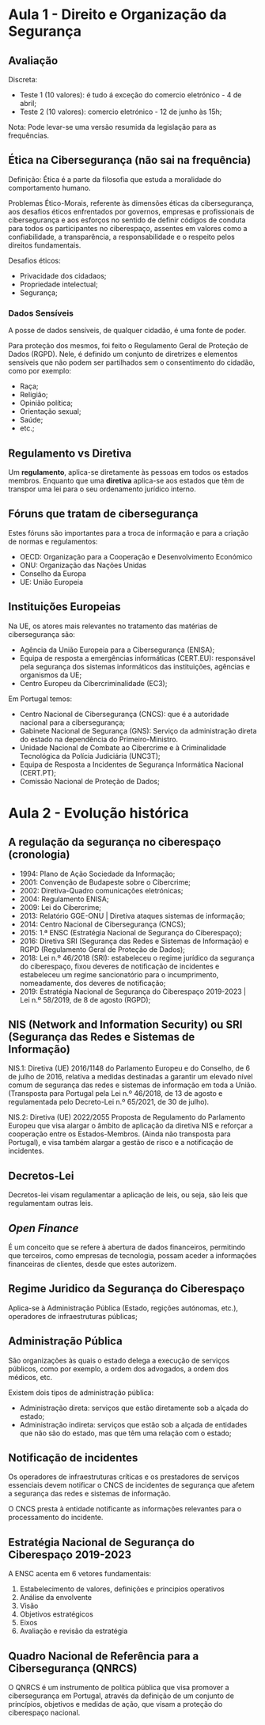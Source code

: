 # Aula 1 - Direito e Organização da Segurança

## Avaliação

Discreta:
 - Teste 1 (10 valores): é tudo á exceção do comercio eletrónico - 4 de abril;
 - Teste 2 (10 valores): comercio eletrónico - 12 de junho às 15h;

Nota: Pode levar-se uma versão resumida da legislação para as frequências.

## Ética na Cibersegurança (não sai na frequência)

Definição: Ética é a parte da filosofia que estuda a moralidade do comportamento humano.

Problemas Ético-Morais, referente às dimensões éticas da cibersegurança, aos desafios éticos enfrentados por 
governos, empresas e profissionais de cibersegurança e aos esforços no sentido de definir códigos de conduta 
para todos os participantes no ciberespaço, assentes em valores como a confiabilidade, a transparência, a 
responsabilidade e o respeito pelos direitos fundamentais.

Desafios éticos:
 - Privacidade dos cidadaos;
 - Propriedade intelectual;
 - Segurança;

### Dados Sensíveis
A posse de dados sensíveis, de qualquer cidadão, é uma fonte de poder. 

Para proteção dos mesmos, foi feito o Regulamento Geral de Proteção de Dados (RGPD). Nele, é definido um conjunto de diretrizes e elementos sensíveis que não podem ser partilhados sem o consentimento do cidadão, como por exemplo:
 - Raça;
 - Religião;
 - Opinião política;
 - Orientação sexual;
 - Saúde;
 - etc.;

## Regulamento vs Diretiva

Um **regulamento**, aplica-se diretamente às pessoas em todos os estados membros. Enquanto que uma **diretiva** aplica-se aos estados que têm de transpor uma lei para o seu ordenamento jurídico interno.

## Fóruns que tratam de cibersegurança
Estes fóruns são importantes para a troca de informação e para a criação de normas e regulamentos:
 - OECD: Organização para a Cooperação e Desenvolvimento Económico
 - ONU: Organização das Nações Unidas
 - Conselho da Europa
 - UE: União Europeia

## Instituições Europeias

Na UE, os atores mais relevantes no tratamento das matérias de cibersegurança são:
 - Agência da União Europeia para a Cibersegurança (ENISA);
 - Equipa de resposta a emergências informáticas (CERT.EU): responsável pela segurança dos sistemas informáticos das instituições, agências e organismos da UE;
 - Centro Europeu da Cibercriminalidade (EC3);

Em Portugal temos:
 - Centro Nacional de Cibersegurança (CNCS): que é a autoridade nacional para a cibersegurança;
 - Gabinete Nacional de Segurança (GNS): Serviço da administração direta do estado na dependência do Primeiro-Ministro.
 - Unidade Nacional de Combate ao Cibercrime e à Criminalidade Tecnológica da Polícia Judiciária (UNC3T);
 - Equipa de Resposta a Incidentes de Segurança Informática Nacional (CERT.PT);
 - Comissão Nacional de Proteção de Dados;

# Aula 2 - Evolução histórica

## A regulação da segurança no ciberespaço (cronologia)
- 1994: Plano de Ação Sociedade da Informação;
- 2001: Convenção de Budapeste sobre o Cibercrime;
- 2002: Diretiva-Quadro comunicações eletrónicas;
- 2004: Regulamento ENISA;
- 2009: Lei do Cibercrime;
- 2013: Relatório GGE-ONU | Diretiva ataques sistemas de informação;
- 2014: Centro Nacional de Cibersegurança (CNCS);
- 2015: 1.ª ENSC (Estratégia Nacional de Segurança do Ciberespaço);
- 2016: Diretiva SRI (Segurança das Redes e Sistemas de Informação) e RGPD (Regulamento Geral de Proteção de Dados);
- 2018: Lei n.º 46/2018 (SRI): estabeleceu o regime jurídico da segurança do ciberespaço, fixou deveres de notificação de incidentes e estabeleceu um regime sancionatório para o incumprimento, nomeadamente, dos deveres de notificação;
- 2019: Estratégia Nacional de Segurança do Ciberespaço 2019-2023 | Lei n.º 58/2019, de 8 de agosto (RGPD);

## NIS (Network and Information Security) ou SRI (Segurança das Redes e Sistemas de Informação)

NIS.1: Diretiva (UE) 2016/1148 do Parlamento Europeu e do Conselho, de 6 de julho de 2016, relativa a medidas destinadas a garantir um elevado nível comum de segurança das redes e sistemas de informação em toda a União. (Transposta para Portugal pela Lei n.º 46/2018, de 13 de agosto e regulamentada pelo Decreto-Lei n.º 65/2021, de 30 de julho).

NIS.2: Diretiva (UE) 2022/2055 Proposta de Regulamento do Parlamento Europeu que visa alargar o âmbito de aplicação da diretiva NIS e reforçar a cooperação entre os Estados-Membros. (Ainda não transposta para Portugal), e visa também alargar a gestão de risco e a notificação de incidentes.

## Decretos-Lei

Decretos-lei visam regulamentar a aplicação de leis, ou seja, são leis que regulamentam outras leis.

## *Open Finance*

É um conceito que se refere à abertura de dados financeiros, permitindo que terceiros, como empresas de tecnologia, possam aceder a informações financeiras de clientes, desde que estes autorizem.

## Regime Juridico da Segurança do Ciberespaço
Aplica-se à Administração Pública (Estado, regições autónomas, etc.), operadores de infraestruturas públicas;

## Administração Pública

São organizações às quais o estado delega a execução de serviços públicos, como por exemplo, a ordem dos advogados, a ordem dos médicos, etc.

Existem dois tipos de administração pública:
 - Administração direta: serviços que estão diretamente sob a alçada do estado;
 - Administração indireta: serviços que estão sob a alçada de entidades que não são do estado, mas que têm uma relação com o estado;

## Notificação de incidentes

Os operadores de infraestruturas críticas e os prestadores de serviços essenciais devem notificar o CNCS de incidentes de segurança que afetem a segurança das redes e sistemas de informação.

O CNCS presta à entidade notificante as informações relevantes para o processamento do incidente.
 

## Estratégia Nacional de Segurança do Ciberespaço 2019-2023

A ENSC acenta em 6 vetores fundamentais:
1. Estabelecimento de valores, definições e principios operativos
2. Análise da envolvente
3. Visão
4. Objetivos estratégicos
5. Eixos
6. Avaliação e revisão da estratégia

## Quadro Nacional de Referência para a Cibersegurança (QNRCS)

O QNRCS é um instrumento de política pública que visa promover a cibersegurança em Portugal, através da definição de um conjunto de princípios, objetivos e medidas de ação, que visam a proteção do ciberespaço nacional.